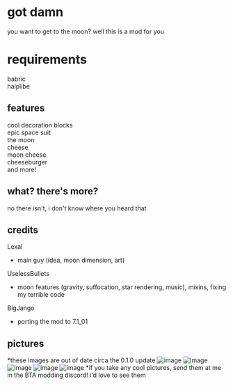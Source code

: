 # got damn

you want to get to the moon? well this is a mod for you

# requirements

babric\
halplibe

## features

cool decoration blocks\
epic space suit\
the moon\
cheese\
moon cheese\
cheeseburger\
and more!

## what? there's more?

no there isn't, i don't know where you heard that

## credits

Lexal
- main guy (idea, moon dimension, art)

UselessBullets
- moon features (gravity, suffocation, star rendering, music), mixins, fixing my terrible code

BigJango
- porting the mod to 7.1_01

## pictures

*these images are out of date circa the 0.1.0 update
![image](https://github.com/Lexal1/BTBTA/assets/86933786/4804aa34-8e8c-4411-a8e2-0ae5da632954)
![image](https://github.com/Lexal1/BTBTA/assets/86933786/b9f1d0e6-8722-4553-b2bc-3e53ad9359fa)
![image](https://github.com/Lexal1/BTBTA/assets/86933786/272a64f5-cbfc-473e-95de-9acdbda9551b)
![image](https://github.com/Lexal1/BTBTA/assets/86933786/2018c9fd-092c-4f8a-85eb-ec1ac4f7f553)
![image](https://github.com/Lexal1/BTBTA/assets/86933786/57df9374-2516-4bc9-bb16-aafff93b814a)
*if you take any cool pictures, send them at me in the BTA modding discord! i'd love to see them

